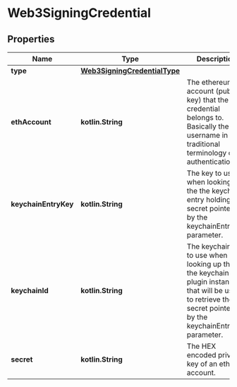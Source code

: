 
# Web3SigningCredential

## Properties
Name | Type | Description | Notes
------------ | ------------- | ------------- | -------------
**type** | [**Web3SigningCredentialType**](Web3SigningCredentialType.md) |  | 
**ethAccount** | **kotlin.String** | The ethereum account (public key) that the credential belongs to. Basically the username in the traditional terminology of authentication. | 
**keychainEntryKey** | **kotlin.String** | The key to use when looking up the the keychain entry holding the secret pointed to by the  keychainEntryKey parameter. | 
**keychainId** | **kotlin.String** | The keychain ID to use when looking up the the keychain plugin instance that will be used to retrieve the secret pointed to by the keychainEntryKey parameter. | 
**secret** | **kotlin.String** | The HEX encoded private key of an eth account. | 



